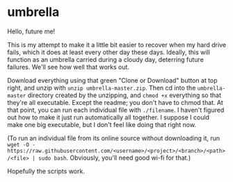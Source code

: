 # umbrella

Hello, future me! 

This is my attempt to make it a little bit easier to recover when my hard drive fails, which it does at least every other day these days. Ideally, this will function as an umbrella carried during a cloudy day, deterring future failures. We'll see how well that works out. 

Download everything using that green "Clone or Download" button at top right, and unzip with `unzip umbrella-master.zip`. Then cd into the `umbrella-master` directory created by the unzipping, and `chmod +x` everything so that they're all executable. Except the readme; you don't have to chmod that. At that point, you can run each individual file with `./filename`. I haven't figured out how to make it just run automatically all together. I suppose I could make one big executable, but I don't feel like doing that right now.

(To run an individual file from its online source without downloading it, run `wget -O - https://raw.githubusercontent.com/<username>/<project>/<branch>/<path>/<file> | sudo bash`. Obviously, you'll need good wi-fi for that.)

Hopefully the scripts work. 
